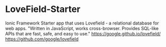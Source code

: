# LoveField-Starter

Ionic Framework Starter app that uses Lovefield - a relational database for web apps. 
"Written in JavaScript, works cross-browser. Provides SQL-like APIs that are fast, safe, and easy to use." 
https://google.github.io/lovefield/
https://github.com/google/lovefield


